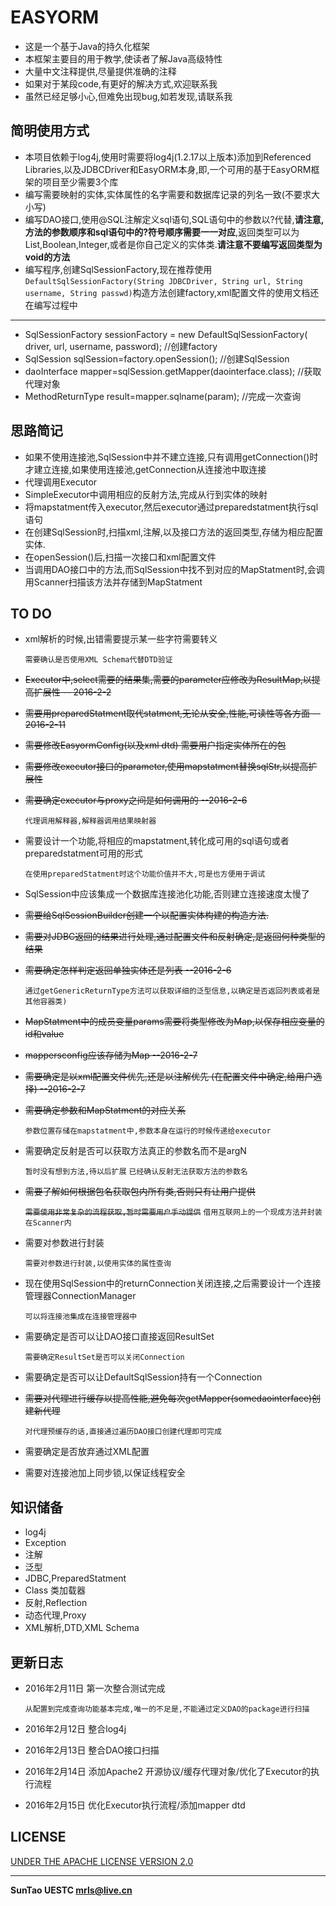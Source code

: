 # EASYORM
* 这是一个基于Java的持久化框架
* 本框架主要目的用于教学,使读者了解Java高级特性
* 大量中文注释提供,尽量提供准确的注释
* 如果对于某段code,有更好的解决方式,欢迎联系我
* 虽然已经足够小心,但难免出现bug,如若发现,请联系我

## 简明使用方式
* 本项目依赖于log4j,使用时需要将log4j(1.2.17以上版本)添加到Referenced Libraries,以及JDBCDriver和EasyORM本身,即,一个可用的基于EasyORM框架的项目至少需要3个库
* 编写需要映射的实体,实体属性的名字需要和数据库记录的列名一致(不要求大小写)
* 编写DAO接口,使用@SQL注解定义sql语句,SQL语句中的参数以?代替,**请注意,方法的参数顺序和sql语句中的?符号顺序需要一一对应**,返回类型可以为List,Boolean,Integer,或者是你自己定义的实体类.**请注意不要编写返回类型为void的方法**	
* 编写程序,创建SqlSessionFactory,现在推荐使用`DefaultSqlSessionFactory(String JDBCDriver, String url,
			String username, String passwd)`构造方法创建factory,xml配置文件的使用文档还在编写过程中
***
* SqlSessionFactory sessionFactory = new DefaultSqlSessionFactory(
				driver, url, username, password); //创建factory
* SqlSession sqlSession=factory.openSession(); //创建SqlSession
* daoInterface mapper=sqlSession.getMapper(daointerface.class); //获取代理对象
* MethodReturnType result=mapper.sqlname(param); //完成一次查询


## 思路简记
* 如果不使用连接池,SqlSession中并不建立连接,只有调用getConnection()时才建立连接,如果使用连接池,getConnection从连接池中取连接
* 代理调用Executor 
* SimpleExecutor中调用相应的反射方法,完成从行到实体的映射
* 将mapstatment传入executor,然后executor通过preparedstatment执行sql语句
* 在创建SqlSession时,扫描xml,注解,以及接口方法的返回类型,存储为相应配置实体.
* 在openSession()后,扫描一次接口和xml配置文件
* 当调用DAO接口中的方法,而SqlSession中找不到对应的MapStatment时,会调用Scanner扫描该方法并存储到MapStatment

## TO DO
* xml解析的时候,出错需要提示某一些字符需要转义

	`需要确认是否使用XML Schema代替DTD验证`

* ~~Executor中,select需要的结果集,需要的parameter应修改为ResultMap,以提高扩展性 -- 2016-2-2~~
* ~~需要用preparedStatment取代statment,无论从安全,性能,可读性等各方面  -- 2016-2-11~~
* ~~需要修改EasyormConfig(以及xml dtd) 需要用户指定实体所在的包~~
* ~~需要修改executor接口的parameter,使用mapstatment替换sqlStr,以提高扩展性~~
* ~~需要确定executor与proxy之间是如何调用的 --2016-2-6~~

	`代理调用解释器,解释器调用结果映射器`

* 需要设计一个功能,将相应的mapstatment,转化成可用的sql语句或者preparedstatment可用的形式

	`在使用preparedStatment时这个功能价值并不大,可是也方便用于调试`

* SqlSession中应该集成一个数据库连接池化功能,否则建立连接速度太慢了
* ~~需要给SqlSessionBuilder创建一个以配置实体构建的构造方法.~~
* ~~需要对JDBC返回的结果进行处理,通过配置文件和反射确定,是返回何种类型的结果~~
* ~~需要确定怎样判定返回单独实体还是列表 --2016-2-6~~

	`通过getGenericReturnType方法可以获取详细的泛型信息,以确定是否返回列表或者是其他容器类)`

* ~~MapStatment中的成员变量params需要将类型修改为Map,以保存相应变量的id和value~~
* ~~mappersconfig应该存储为Map --2016-2-7~~
* ~~需要确定是以xml配置文件优先,还是以注解优先 (在配置文件中确定,给用户选择) --2016-2-7~~
* ~~需要确定参数和MapStatment的对应关系~~

	`参数位置存储在mapstatment中,参数本身在运行的时候传递给executor`

* 需要确定反射是否可以获取方法真正的参数名而不是argN

	`暂时没有想到方法,待以后扩展`
	`已经确认反射无法获取方法的参数名`

* ~~需要了解如何根据包名获取包内所有类,否则只有让用户提供~~

	~~`需要使用非常复杂的流程获取,暂时需要用户手动提供`~~
	`借用互联网上的一个现成方法并封装在Scanner内`

* 需要对参数进行封装

	`需要对参数进行封装,以使用实体的属性查询`

* 现在使用SqlSession中的returnConnection关闭连接,之后需要设计一个连接管理器ConnectionManager

	`可以将连接池集成在连接管理器中`

* 需要确定是否可以让DAO接口直接返回ResultSet

	`需要确定ResultSet是否可以关闭Connection`

* 需要确定是否可以让DefaultSqlSession持有一个Connection
* ~~需要对代理进行缓存以提高性能,避免每次getMapper(somedaointerface)创建新代理~~

	`对代理预缓存的话,直接通过遍历DAO接口创建代理即可完成`

* 需要确定是否放弃通过XML配置
* 需要对连接池加上同步锁,以保证线程安全


## 知识储备
* log4j
* Exception
* 注解
* 泛型
* JDBC,PreparedStatment
* Class 类加载器
* 反射,Reflection
* 动态代理,Proxy
* XML解析,DTD,XML Schema

## 更新日志
* 2016年2月11日 第一次整合测试完成

	`从配置到完成查询功能基本完成,唯一的不足是,不能通过定义DAO的package进行扫描`
	
* 2016年2月12日 整合log4j
* 2016年2月13日 整合DAO接口扫描
* 2016年2月14日 添加Apache2 开源协议/缓存代理对象/优化了Executor的执行流程
* 2016年2月15日 优化Executor执行流程/添加mapper dtd

## LICENSE
[UNDER THE APACHE LICENSE VERSION 2.0](http://www.apache.org/licenses/LICENSE-2.0 )

***
**SunTao UESTC mrls@live.cn**